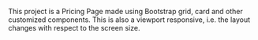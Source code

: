This project is a Pricing Page made using Bootstrap grid, card and other customized components.
This is also a viewport responsive, i.e. the layout changes with respect to the screen size.
